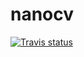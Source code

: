 # nanocv

[![Travis status](https://api.travis-ci.org/viktorchvatal/nanocv.svg?branch=master)](https://api.travis-ci.org/viktorchvatal/nanocv)